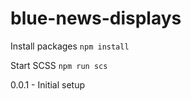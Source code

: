 # blue-news-displays

Install packages
`npm install`

Start SCSS
`npm run scs`

0.0.1 - Initial setup
